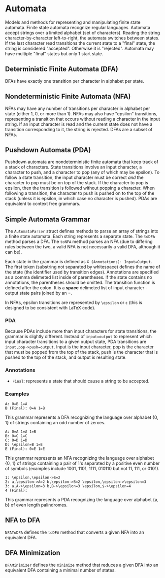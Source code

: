 # Automata
Models and methods for representing and manipulating finite state automata. Finite state automata recognize regular languages.
Automata accept strings over a limited alphabet (set of characters). Reading the string character-by-character left-to-right, 
the automata switches between states. If the last character read transitions the current state to a "final" state, the string
is considered "accepted". Otherwise it is "rejected". Automata may have multiple "final" states but only 1 start state.

## Deterministic Finite Automata (DFA)
DFAs have exactly one transition per character in alphabet per state.

## Nondeterministic Finite Automata (NFA)
NFAs may have any number of transitions per character in alphabet per state (either 1, 0, or more than 1).
NFAs may also have "epsilon" transitions, representing a transition that occurs without reading a character
in the input string. If an input character is read and the current state does not have a transition corresponding
to it, the string is rejected. DFAs are a subset of NFAs.

## Pushdown Automata (PDA)
Pushdown automata are nondeterministic finite automata that keep track of a stack of characters. State transitions involve an input character, a character to push, and a character to pop (any of which may be epsilon). To follow a state transition, the input character must be correct *and* the character to pop must be on top of the stack. If the character to pop is epsilon, then the transition is followed without popping a character. When following a transition, the character to push is pushed on to the top of the stack (unless it is epsilon, in which case no character is pushed). PDAs are equivalent to context free grammars.

## Simple Automata Grammar
The ```AutomataParser``` struct defines methods to parse an array of strings into a finite state automata.
Each string represents a separate state. The ```toDFA``` method parses a DFA. The ```toNFA``` method parses
an NFA (due to differing rules between the two, a valid NFA is not necessarily a valid DFA, although it can be).

Each state in the grammar is defined as ```X (Annotations): Input=Output```. The first token (substring
not separated by whitespace) defines the name of the state (the identifier used by transition edges). Annotations
are specified as a comma delimeted list inside of parentheses. If the state contains no annotations, the
parentheses should be omitted. The transition function is defined after the colon. It is a **space** delimeted
list of input character - output state pairs joined by an =.

In NFAs, epsilon transitions are represented by ```\epsilon``` or ```ε``` (this is designed to be consistent with LaTeX code).

### PDA
Because PDAs include more than input characters for state transitions, the grammar is slightly different. Instead of ```input=output``` to represent which input character transitions to a given output state, PDA transitions are ```input,pop->push=output```. Input is the input character, pop is the character that must be popped from the top of the stack, push is the character that is pushed to the top of the stack, and output is resulting state.

### Annotations
* ```Final```: represents a state that should cause a string to be accepted.

### Examples
```
A: 0=B 1=A
B (Final): 0=A 1=B
```
This grammar represents a DFA recognizing the language over alphabet {0, 1} of strings
containing an odd number of zeroes.

```
A: 0=A 1=A 1=B
B: 0=C 1=C
C: 0=D 1=D
D: \epsilon=B 1=E
E (Final): 0=E 1=E
```
This grammar represents an NFA recognizing the language over alphabet {0, 1} of strings
containing a pair of 1's separated by a positive even number of symbols (examples include
1001, 1101, 1111, 010110 but not 11, 111, or 0101).

```
1: \epsilon,\epsilon->$=2
2: a,\epsilon->A=2 b,\epsilon->B=2 \epsilon,\epsilon->\epsilon=3
3: a,A->\epsilon=3 b,B->\epsilon=3 \epsilon,$->\epsilon=4
4 (Final):
```
This grammar represents a PDA recognizing the language over alphabet {a, b} of even
length palindromes.

## NFA to DFA
```NFAToDFA``` defines the ```toDFA``` method that converts a given NFA into an equivalent DFA.

## DFA Minimization
```DFAMinimizer``` defines the ```minimize``` method that reduces a given DFA into an equivalent
DFA containing a minimal number of states.
